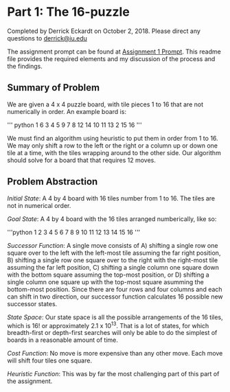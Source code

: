 # Part 1: The 16-puzzle

Completed by Derrick Eckardt on October 2, 2018.  Please direct any questions to [derrick@iu.edu](mailto:derrick@iu.edu)

The assignment prompt can be found at [Assignment 1 Prompt](https://github.iu.edu/cs-b551-fa2018/derrick-a1/blob/master/a1-v2.pdf).  This readme file provides the required elements and my discussion of the process and the findings.

## Summary of Problem

We are given a 4 x 4 puzzle board, with tile pieces 1 to 16 that are not numerically in order.  An example board is:

''' python
1 6 3 4
5 9 7 8
12 14 10 11
13 2 15 16
'''

We must find an algorithm using heuristic to put them in order from 1 to 16.  We may only shift a row to the left or the right or a column up or down one tile at a time, with the tiles wrapping around to the other side.  Our algorithm should solve for a board that that requires 12 moves.

## Problem Abstraction

*Initial State*: A 4 by 4 board with 16 tiles number from 1 to 16.  The tiles are not in numerical order.

*Goal State*: A 4 by 4 board with the 16 tiles arranged numberically, like so:

'''python
1  2  3  4
5  6  7  8
9  10 11 12
13 14 15 16
'''

*Successor Function*: A single move consists of A) shifting a single row one square over to the left with the left-most tile assuming the far right position, B) shifting a single row one square over to the right with the right-most tile assuming the far left position, C) shifting a single column one square down with the bottom square assuming the top-most position, or D) shifting a single column one square up with the top-most square asumming the bottom-most position.  Since there are four rows and four columns and each can shift in two direction, our successor function calculates 16 possible new successor states.

*State Space*: Our state space is all the possible arrangements of the 16 tiles, which is 16! or approximately 2.1 x 10<sup>13</sup>.  That is a lot of states, for which breadth-first or depth-first searches will only be able to do the simplest of boards in a reasonable amount of time.

*Cost Function*:  No move is more expensive than any other move.  Each move will shift four tiles one square.

*Heuristic Function*: This was by far the most challenging part of this part of the assignment.  
